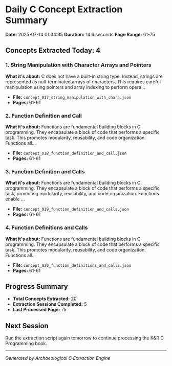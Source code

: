 # Daily C Concept Extraction Summary
**Date:** 2025-07-14 01:34:35
**Duration:** 14.6 seconds
**Page Range:** 61-75

## Concepts Extracted Today: 4

### 1. String Manipulation with Character Arrays and Pointers
**What it's about:** C does not have a built-in string type. Instead, strings are represented as null-terminated arrays of characters.  This requires careful manipulation using pointers and array indexing to perform opera...

- **File:** `concept_017_string_manipulation_with_chara.json`
- **Pages:** 61-61

### 2. Function Definition and Call
**What it's about:** Functions are fundamental building blocks in C programming. They encapsulate a block of code that performs a specific task.  This promotes modularity, reusability, and code organization. Functions all...

- **File:** `concept_018_function_definition_and_call.json`
- **Pages:** 61-61

### 3. Function Definition and Calls
**What it's about:** Functions are fundamental building blocks in C programming. They encapsulate a block of code that performs a specific task, promoting modularity, reusability, and code organization.  Functions enable ...

- **File:** `concept_019_function_definition_and_calls.json`
- **Pages:** 61-61

### 4. Function Definitions and Calls
**What it's about:** Functions are fundamental building blocks in C programming. They encapsulate a block of code that performs a specific task.  This promotes modularity, reusability, and code organization. Functions all...

- **File:** `concept_020_function_definitions_and_calls.json`
- **Pages:** 61-61

## Progress Summary
- **Total Concepts Extracted:** 20
- **Extraction Sessions Completed:** 5
- **Last Processed Page:** 75

## Next Session
Run the extraction script again tomorrow to continue processing the K&R C Programming book.

---
*Generated by Archaeological C Extraction Engine*
